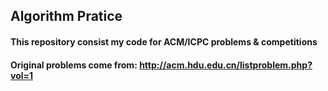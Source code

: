 ## Algorithm Pratice

#### This repository consist my code for ACM/ICPC problems & competitions

#### Original problems come from: http://acm.hdu.edu.cn/listproblem.php?vol=1

